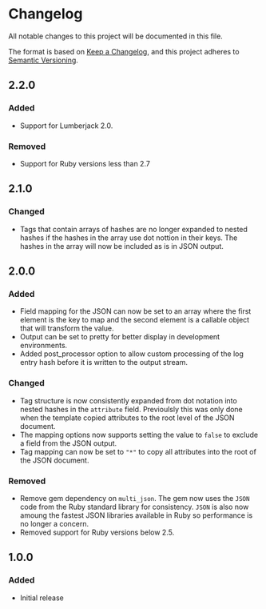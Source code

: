 # Changelog
All notable changes to this project will be documented in this file.

The format is based on [Keep a Changelog](https://keepachangelog.com/en/1.0.0/),
and this project adheres to [Semantic Versioning](https://semver.org/spec/v2.0.0.html).

## 2.2.0

### Added

- Support for Lumberjack 2.0.

### Removed

- Support for Ruby versions less than 2.7

## 2.1.0

### Changed

- Tags that contain arrays of hashes are no longer expanded to nested hashes if the hashes in the array use dot nottion in their keys. The hashes in the array will now be included as is in JSON output.

## 2.0.0

### Added

- Field mapping for the JSON can now be set to an array where the first element is the key to map and the second element is a callable object that will transform the value.
- Output can be set to pretty for better display in development environments.
- Added post_processor option to allow custom processing of the log entry hash before it is written to the output stream.

### Changed

- Tag structure is now consistently expanded from dot notation into nested hashes in the `attribute` field. Previoulsly this was only done when the template copied attributes to the root level of the JSON document.
- The mapping options now supports setting the value to `false` to exclude a field from the JSON output.
- Tag mapping can now be set to `"*"` to copy all attributes into the root of the JSON document.

### Removed

- Remove gem dependency on `multi_json`. The gem now uses the `JSON` code from the Ruby standard library for consistency. `JSON` is also now amoung the fastest JSON libraries available in Ruby so performance is no longer a concern.
- Removed support for Ruby versions below 2.5.

## 1.0.0

### Added

- Initial release
